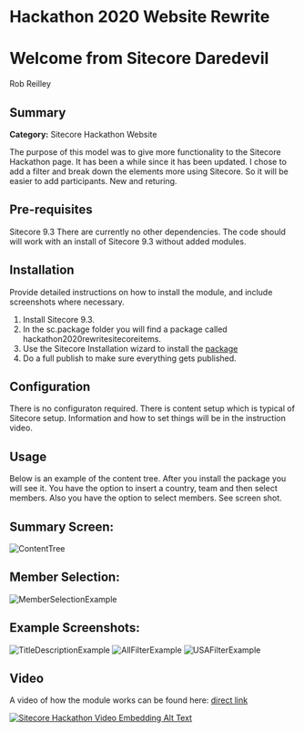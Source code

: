# Hackathon 2020 Website Rewrite

# Welcome from Sitecore Daredevil

Rob Reilley

## Summary

**Category:** Sitecore Hackathon Website

The purpose of this model was to give more functionality to the Sitecore Hackathon page. It has been a while since it has been updated. I chose to add a filter and break down the elements more using Sitecore. So it will be easier to add participants. New and returing.

## Pre-requisites
Sitecore 9.3
There are currently no other dependencies. The code should will work with an install of Sitecore 9.3 without added modules.

## Installation

Provide detailed instructions on how to install the module, and include screenshots where necessary.
1. Install Sitecore 9.3.
2. In the sc.package folder you will find a package called hackathon2020rewritesitecoreitems.
3. Use the Sitecore Installation wizard to install the [package](sc.package/hackathon2020rewritesitecoreitems.zip)
4. Do a full publish to make sure everything gets published.

## Configuration

There is no configuraton required. There is content setup which is typical of Sitecore setup. Information and how to set things will be in the instruction video.

## Usage

Below is an example of the content tree. After you install the package you will see it. You have the option to insert a country, team and then select members. Also you have the option to select members. See screen shot.

## Summary Screen:
![ContentTree](documentation/images/ContentTree.png?raw=true "ContentTree")

## Member Selection:
![MemberSelectionExample](documentation/images/MemberSelectionExample.png?raw=true "MemberSelectionExample")

## Example Screenshots:
![TitleDescriptionExample](documentation/images/TitleDescriptionExample.png?raw=true "TitleDescriptionExample")
![AllFilterExample](documentation/images/AllFilterExample.png?raw=true "AllFilterExample")
![USAFilterExample](documentation/images/USAFilterExample.png?raw=true "USAFilterExample")

## Video

A video of how the module works can be found here: [direct link](https://www.youtube.com/watch?v=1J6iUyd8hUo)

[![Sitecore Hackathon Video Embedding Alt Text](documentation/images/superheroesassemble.png?raw=true)](https://www.youtube.com/watch?v=1J6iUyd8hUo)
